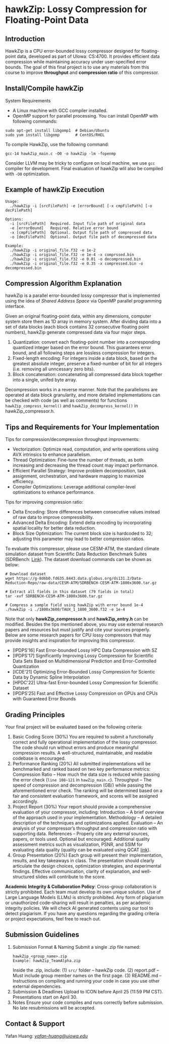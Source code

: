 # hawkZip: Lossy Compression for Floating-Point Data

## Introduction
HawkZip is a CPU error-bounded lossy compressor designed for floating-point data, developed as part of UIowa: CS:4700. It provides efficient data compression while maintaining accuracy under user-specified error bounds. The goal of this final project is to use any materials from this course to improve **throughput** and **compression ratio** of this compressor.

## Install/Compile hawkZip
System Requirements
- A Linux machine with GCC compiler installed.
- OpenMP support for parallel processing. You can install OpenMP with following commands:
```shell
sudo apt-get install libgomp1  # Debian/Ubuntu
sudo yum install libgomp       # CentOS/RHEL
```

To compile HawkZip, use the following command:
```shell
gcc-14 hawkZip_main.c -O0 -o hawkZip -lm -fopenmp
```
Consider LLVM may be tricky to configure on local machine, we use ```gcc``` compiler for development. Final evaluation of hawkZip wlil also be compiled with ```-O0``` optimization.

## Example of hawkZip Execution
```shell
Usage:
  ./hawkZip -i [srcFilePath] -e [errorBound] [-x cmpFilePath] [-o decFilePath]

Options:
  -i [srcFilePath]  Required. Input file path of original data
  -e [errorBound]   Required. Relative error bound
  -x [cmpFilePath]  Optional. Output file path of compressed data
  -o [decFilePath]  Optional. Output file path of decompressed data

Example:
  ./hawkZip -i original_file.f32 -e 1e-2
  ./hawkZip -i original_file.f32 -e 1e-4 -x comprssed.bin
  ./hawkZip -i original_file.f32 -e 0.01 -o decompressed.bin
  ./hawkZip -i original_file.f32 -e 0.35 -x compressed.bin -o decompressed.bin
```

## Compression Algorithm Explanation
hawkZip is a parallel error-bounded lossy compressor that is implemented using the idea of *Shared Address Space* via OpenMP parallel programming interface.

Given an original floating-point data, within any dimensions, computer system store them as 1D array in memory system.
After dividing data into a set of data blocks (each block contains 32 consecutive floating point numbers), hawkZip generate compressed data via four major steps.

1. Quantization: convert each floating-point number into a corresponding quantized integer based on the error bound. This guarantees error bound, and all following steps are lossless compression for integers.
2. Fixed-length encoding: For integers inside a data block, based on the greatest absolute integer, preserve a fixed-number of bit for all integers (i.e. removing all unncessary zero bits).
3. Block concatenation: concatenating all compressed data block together into a single, unifed byte array.

Decompression works in a reverse manner.
Note that the parallelisms are operated at data block granularity, and more detailed implementations can be checked with code (as well as comments) for functions ```hawkZip_compress_kernel()``` and ```hawkZip_decompress_kernel()``` in hawkZip_compressor.h.


## Tips and Requirements for Your Implementation
Tips for compression/decompression throughput improvements:
- Vectorization: Optimize read, computation, and write operations using AVX intrinsics to enhance parallelism.
- Thread Optimization: Fine-tune the number of threads, as both increasing and decreasing the thread count may impact performance.
- Efficient Parallel Strategy: Improve problem decomposition, task assignment, orchestration, and hardware mapping to maximize efficiency.
- Compiler Optimizations: Leverage additional compiler-level optimizations to enhance performance.

Tips for improving compression ratio:
- Delta Encoding: Store differences between consecutive values instead of raw data to improve compressibility.
- Advanced Delta Encoding: Extend delta encoding by incorporating spatial locality for better data reduction.
- Block Size Optimization: The current block size is hardcoded to 32; adjusting this parameter may lead to better compression ratios.

To evaluate this compressor, please use CESM-ATM, the standard climate simulation dataset from Scientific Data Reduction Benchmark Suites (SDRBench: [Link](https://sdrbench.github.io/)). The dataset download commands can be shown as below:
```shell
# Download dataset
wget https://g-8d6b0.fd635.8443.data.globus.org/ds131.2/Data-Reduction-Repo/raw-data/CESM-ATM/SDRBENCH-CESM-ATM-1800x3600.tar.gz

# Extract all fields in this dataset (79 fields in total)
tar -xvf SDRBENCH-CESM-ATM-1800x3600.tar.gz

# Compress a sample field using hawkZip with error bound 1e-4
./hawkZip -i ./1800x3600/TAUX_1_1800_3600.f32 -e 1e-4
```

Note that only **hawkZip_compressor.h** and **hawkZip_entry.h** can be modified.
Besides the tips mentioned above, you may use external research papers and resources but must justify and cite your sources properly.
Below are some research papers for CPU lossy compressors that may provide insights and inspiration for improving this compressor.
- [IPDPS'16] Fast Error-bounded Lossy HPC Data Compression with SZ
- [IPDPS'17] Significantly Improving Lossy Compression for Scientific Data Sets Based on Multidimensional Prediction and Error-Controlled Quantization
- [ICDE'21] Optimizing Error-Bounded Lossy Compression for Scientic Data by Dynamic Spline Interpolation
- [HPDC'22] Ultra-fast Error-bounded Lossy Compression for Scientific Dataset
- [IPDPS'25] Fast and Effective Lossy Compression on GPUs and CPUs with Guaranteed Error Bounds

## Grading Principles
Your final project will be evaluated based on the following criteria:

1. Basic Coding Score (30%)
You are required to submit a functionally correct and fully operational implementation of the lossy compressor.
The code should run without errors and produce meaningful compression results.
A well-structured, maintainable, and readable codebase is encouraged.
2. Performance Ranking (20%)
All submitted implementations will be benchmarked and ranked based on two key performance metrics:
Compression Ratio – How much the data size is reduced while passing the error check (```line 108~121``` in ```hawZip_main.c```).
Throughput – The speed of compression and decompression (GB/) while passing the aforementioned error check.
The ranking will be determined based on a fair and consistent evaluation framework, and scores will be assigned accordingly.
3. Project Report (30%)
Your report should provide a comprehensive evaluation of your compressor, including:
Introduction – A brief overview of the approach used in your implementation.
Methodology – A detailed description of the techniques and optimizations applied.
Evaluation – An analysis of your compressor’s throughput and compression ratio with supporting data.
References – Properly cite any external sources, papers, or tools used.
Optional but encouraged: Additional quality assessment metrics such as visualization, PSNR, and SSIM for evaluating data quality (quality can be evaluated using QCAT [link](https://github.com/szcompressor/qcat)).
4. Group Presentation (20%)
Each group will present their implementation, results, and key takeaways in class.
The presentation should clearly articulate the design choices, optimization strategies, and experimental findings.
Effective communication, clarity of explanation, and well-structured slides will contribute to the score.

**Academic Integrity & Collaboration Policy**:
Cross-group collaboration is strictly prohibited. Each team must develop its own unique solution.
Use of Large Language Models (LLMs) is strictly prohibited.
Any form of plagiarism or unauthorized code-sharing will result in penalties, as per academic integrity policies.
We will check AI generated contents using our tool to detect plagiarism.
If you have any questions regarding the grading criteria or project expectations, feel free to reach out.

## Submission Guidelines
1. Submission Format & Naming
    Submit a single .zip file named:
    ```
    hawkZip_<group_name>.zip
    Example: hawkZip_TeamAlpha.zip
    ```
    Inside the .zip, include:
    (1) ```src/``` folder – hawkZip code. (2) report.pdf – Must include group member names on the first page. (3) README.md – Instructions on compiling and running your code in case you use other external dependencies.
2. Submission & Deadlines
Upload to ICON before April 25 (11:59 PM CST).
Presentations start on April 30.
3. Notes
Ensure your code compiles and runs correctly before submission.
No late resubmissions will be accepted.


## Contact & Support
Yafan Huang: *yafan-huang@uiowa.edu*